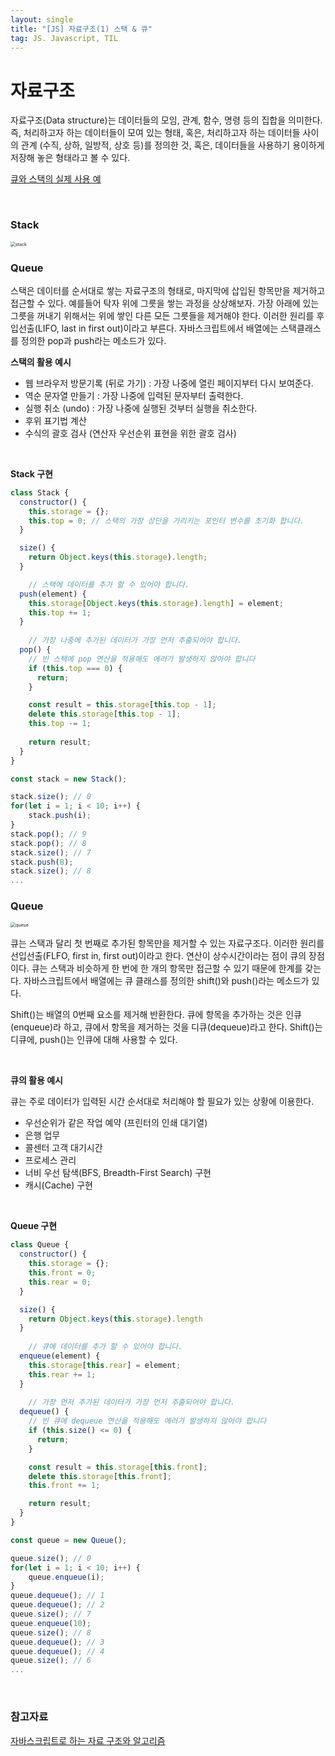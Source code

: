 ```yaml
---
layout: single
title: "[JS] 자료구조(1) 스택 & 큐"
tag: JS. Javascript, TIL
---
```


# 자료구조

자료구조(Data structure)는 데이터들의 모임, 관계, 함수, 명령 등의 집합을 의미한다. 즉, 처리하고자 하는 데이터들이 모여 있는 형태, 혹은, 처리하고자 하는 데이터들 사이의 관계 (수직, 상하, 일방적, 상호 등)를 정의한 것, 혹은, 데이터들을 사용하기 용이하게 저장해 놓은 형태라고 볼 수 있다.

[큐와 스택의 실제 사용 예](https://hashcode.co.kr/questions/1830/%EC%9E%90%EB%A3%8C%EA%B5%AC%EC%A1%B0%ED%81%90-%EC%99%80-%EC%8A%A4%ED%83%9D%EC%9D%98-%EC%8B%A4%EC%A0%9C-%EC%82%AC%EC%9A%A9%EC%98%88%EB%A5%BC-%EC%95%8C%EA%B3%A0%EC%8B%B6%EC%8A%B5%EB%8B%88%EB%8B%A4)

<br>

### Stack

<img src="27.%20%E1%84%8C%E1%85%A1%E1%84%85%E1%85%AD%E1%84%80%E1%85%AE%E1%84%8C%E1%85%A9.assets/stack.png" alt="stack" style="zoom:50%;" />

### Queue

스택은 데이터를 순서대로 쌓는 자료구조의 형태로, 마지막에 삽입된 항목만을 제거하고 접근할 수 있다. 예를들어 탁자 위에 그릇을 쌓는 과정을 상상해보자. 가장 아래에 있는 그릇을 꺼내기 위해서는 위에 쌓인 다른 모든 그릇들을 제거해야 한다. 이러한 원리를 후입선출(LIFO, last in first out)이라고 부른다. 자바스크립트에서 배열에는 스택클래스를 정의한 pop과 push라는 메소드가 있다. 



 **스택의 활용 예시**

- 웹 브라우저 방문기록 (뒤로 가기) : 가장 나중에 열린 페이지부터 다시 보여준다.
- 역순 문자열 만들기 : 가장 나중에 입력된 문자부터 출력한다.
- 실행 취소 (undo) : 가장 나중에 실행된 것부터 실행을 취소한다.
- 후위 표기법 계산
- 수식의 괄호 검사 (연산자 우선순위 표현을 위한 괄호 검사)

<br>

**Stack 구현**

```js
class Stack {
  constructor() {
    this.storage = {};
    this.top = 0; // 스택의 가장 상단을 가리키는 포인터 변수를 초기화 합니다.
  }

  size() {
    return Object.keys(this.storage).length;
  }

	// 스택에 데이터를 추가 할 수 있어야 합니다.
  push(element) {
    this.storage[Object.keys(this.storage).length] = element;
    this.top += 1;
  }
	
	// 가장 나중에 추가된 데이터가 가장 먼저 추출되어야 합니다.
  pop() {
    // 빈 스택에 pop 연산을 적용해도 에러가 발생하지 않아야 합니다
    if (this.top === 0) {
      return;
    }

    const result = this.storage[this.top - 1];
    delete this.storage[this.top - 1];
    this.top -= 1;
    
    return result;
  }
}

const stack = new Stack();

stack.size(); // 0
for(let i = 1; i < 10; i++) {
  	stack.push(i);
}
stack.pop(); // 9
stack.pop(); // 8
stack.size(); // 7
stack.push(8);
stack.size(); // 8
...
```



### Queue

<img src="27.%20%E1%84%8C%E1%85%A1%E1%84%85%E1%85%AD%E1%84%80%E1%85%AE%E1%84%8C%E1%85%A9.assets/queue.png" alt="queue" style="zoom:50%;" />

큐는 스택과 달리 첫 번째로 추가된 항목만을 제거할 수 있는 자료구조다. 이러한 원리를 선입선출(FLFO, first in, first out)이라고 한다. 연산이 상수시간이라는 점이 큐의 장점이다. 큐는 스택과 비슷하게 한 번에 한 개의 항목만 접근할 수 있기 때문에 한계를 갖는다. 자바스크립트에서 배열에는 큐 클래스를 정의한 shift()와 push()라는 메소드가 있다.

Shift()는 배열의 0번째 요소를 제거해 반환한다. 큐에 항목을 추가하는 것은 인큐(enqueue)라 하고, 큐에서 항목을 제거하는 것을 디큐(dequeue)라고 한다. Shift()는 디큐에, push()는 인큐에 대해 사용할 수 있다.

<br>

 **큐의 활용 예시** 

큐는 주로 데이터가 입력된 시간 순서대로 처리해야 할 필요가 있는 상황에 이용한다.

- 우선순위가 같은 작업 예약 (프린터의 인쇄 대기열)
- 은행 업무
- 콜센터 고객 대기시간
- 프로세스 관리
- 너비 우선 탐색(BFS, Breadth-First Search) 구현
- 캐시(Cache) 구현

<br>

**Queue 구현**

```js
class Queue {
  constructor() {
    this.storage = {};
    this.front = 0;
    this.rear = 0;
  }

  size() {
    return Object.keys(this.storage).length
  }
	
	// 큐에 데이터를 추가 할 수 있어야 합니다.
  enqueue(element) {
    this.storage[this.rear] = element;
    this.rear += 1;
  }
	
	// 가장 먼저 추가된 데이터가 가장 먼저 추출되어야 합니다.
  dequeue() {
    // 빈 큐에 dequeue 연산을 적용해도 에러가 발생하지 않아야 합니다
    if (this.size() <= 0) {
      return;
    }

    const result = this.storage[this.front];
    delete this.storage[this.front];
    this.front += 1;

    return result;
  }
}

const queue = new Queue();

queue.size(); // 0
for(let i = 1; i < 10; i++) {
  	queue.enqueue(i);
}
queue.dequeue(); // 1
queue.dequeue(); // 2
queue.size(); // 7
queue.enqueue(10);
queue.size(); // 8
queue.dequeue(); // 3
queue.dequeue(); // 4
queue.size(); // 6
...
```
<br>

### 참고자료
[자바스크립트로 하는 자료 구조와 알고리즘](https://www.aladin.co.kr/shop/wproduct.aspx?ItemId=204103185)